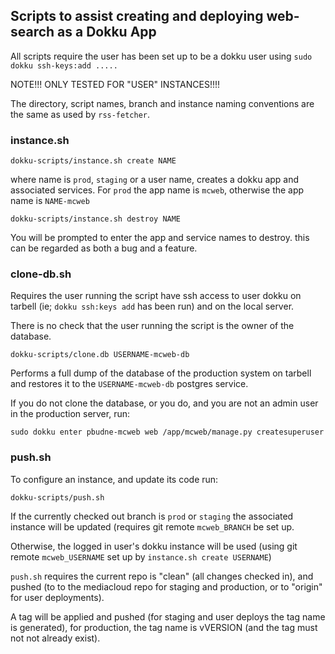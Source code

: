 
## Scripts to assist creating and deploying web-search as a Dokku App

All scripts require the user has been set up to be a dokku
user using `sudo dokku ssh-keys:add .....`

NOTE!!! ONLY TESTED FOR "USER" INSTANCES!!!!

The directory, script names, branch and instance naming conventions
are the same as used by `rss-fetcher`.

### instance.sh

```
dokku-scripts/instance.sh create NAME
```

where name is `prod`, `staging` or a user name, creates a dokku app
and associated services.  For `prod` the app name is `mcweb`, otherwise
the app name is `NAME-mcweb`

```
dokku-scripts/instance.sh destroy NAME
```

You will be prompted to enter the app and service names to destroy.
this can be regarded as both a bug and a feature.

### clone-db.sh

Requires the user running the script have ssh access to user dokku on tarbell
(ie; `dokku ssh:keys add` has been run) and on the local server.

There is no check that the user running the script is the owner of the
database.


```
dokku-scripts/clone.db USERNAME-mcweb-db
```

Performs a full dump of the database of the production system on tarbell
and restores it to the `USERNAME-mcweb-db` postgres service.

If you do not clone the database, or you do, and you are not an
admin user in the production server, run:

```
sudo dokku enter pbudne-mcweb web /app/mcweb/manage.py createsuperuser
```

### push.sh

To configure an instance, and update its code run:

```
dokku-scripts/push.sh
````

If the currently checked out branch is `prod` or `staging` the
associated instance will be updated (requires git remote
`mcweb_BRANCH` be set up.

Otherwise, the logged in user's dokku instance will be used (using git
remote `mcweb_USERNAME` set up by `instance.sh create USERNAME`)

`push.sh` requires the current repo is "clean" (all changes checked
in), and pushed (to to the mediacloud repo for staging and production,
or to "origin" for user deployments).  

A tag will be applied and pushed (for staging and user deploys the tag
name is generated), for production, the tag name is vVERSION
(and the tag must not not already exist).
